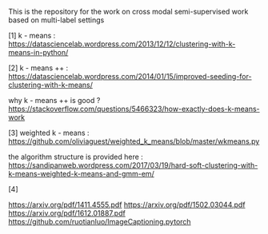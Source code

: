 This is the repository for the work on cross modal semi-supervised work 
based on multi-label settings

[1] k - means : https://datasciencelab.wordpress.com/2013/12/12/clustering-with-k-means-in-python/

[2] k - means ++ : https://datasciencelab.wordpress.com/2014/01/15/improved-seeding-for-clustering-with-k-means/

why k - means ++ is good ?
https://stackoverflow.com/questions/5466323/how-exactly-does-k-means-work

[3] weighted k - means : https://github.com/oliviaguest/weighted_k_means/blob/master/wkmeans.py

the algorithm structure is provided here : 
https://sandipanweb.wordpress.com/2017/03/19/hard-soft-clustering-with-k-means-weighted-k-means-and-gmm-em/

[4] 


https://arxiv.org/pdf/1411.4555.pdf
https://arxiv.org/pdf/1502.03044.pdf
https://arxiv.org/pdf/1612.01887.pdf
https://github.com/ruotianluo/ImageCaptioning.pytorch
